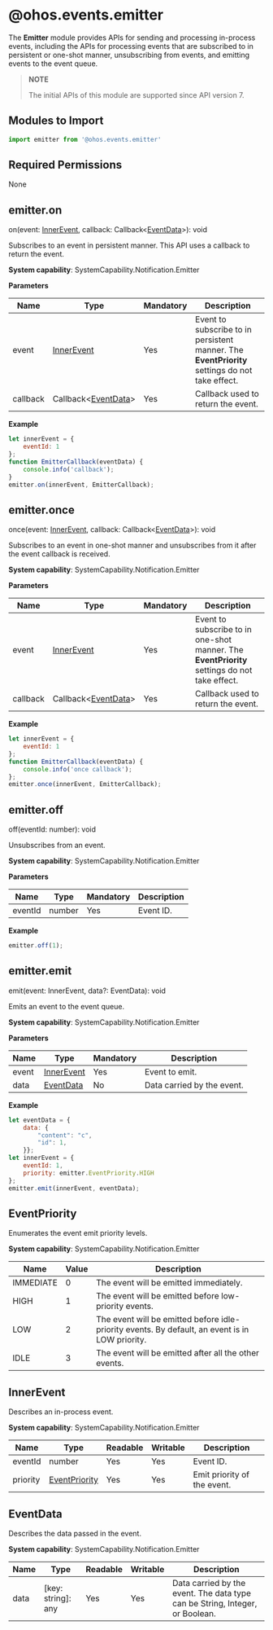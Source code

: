 # @ohos.events.emitter

The **Emitter** module provides APIs for sending and processing in-process events, including the APIs for processing events that are subscribed to in persistent or one-shot manner, unsubscribing from events, and emitting events to the event queue.

> **NOTE**
>
> The initial APIs of this module are supported since API version 7.

## Modules to Import

```javascript
import emitter from '@ohos.events.emitter'
```

## Required Permissions

None

## emitter.on

on(event: [InnerEvent](#innerevent), callback: Callback\<[EventData](#eventdata)\>): void

Subscribes to an event in persistent manner. This API uses a callback to return the event.

**System capability**: SystemCapability.Notification.Emitter

**Parameters**

| Name  | Type                               | Mandatory| Description                                   |
| -------- | ----------------------------------- | ---- | --------------------------------------- |
| event    | [InnerEvent](#innerevent)           | Yes  | Event to subscribe to in persistent manner. The **EventPriority** settings do not take effect.|
| callback | Callback\<[EventData](#eventdata)\> | Yes  | Callback used to return the event.               |

**Example**

```javascript
let innerEvent = {
    eventId: 1
};
function EmitterCallback(eventData) {
    console.info('callback');
}
emitter.on(innerEvent, EmitterCallback);
```

## emitter.once

once(event: [InnerEvent](#innerevent), callback: Callback\<[EventData](#eventdata)\>): void

Subscribes to an event in one-shot manner and unsubscribes from it after the event callback is received.

**System capability**: SystemCapability.Notification.Emitter

**Parameters**

| Name  | Type                               | Mandatory| Description                                   |
| -------- | ----------------------------------- | ---- | --------------------------------------- |
| event    | [InnerEvent](#innerevent)           | Yes  | Event to subscribe to in one-shot manner. The **EventPriority** settings do not take effect.|
| callback | Callback\<[EventData](#eventdata)\> | Yes  | Callback used to return the event.               |

**Example**

```javascript
let innerEvent = {
    eventId: 1
};
function EmitterCallback(eventData) {
    console.info('once callback');
};
emitter.once(innerEvent, EmitterCallback);
```

## emitter.off

off(eventId: number): void

Unsubscribes from an event.

**System capability**: SystemCapability.Notification.Emitter

**Parameters**

| Name | Type  | Mandatory| Description  |
| ------- | ------ | ---- | ------ |
| eventId | number | Yes  | Event ID.|

**Example**

```javascript
emitter.off(1);
```

## emitter.emit

emit(event: InnerEvent, data?: EventData): void

Emits an event to the event queue.

**System capability**: SystemCapability.Notification.Emitter

**Parameters**

| Name| Type                     | Mandatory| Description          |
| ------ | ------------------------- | ---- | -------------- |
| event  | [InnerEvent](#innerevent) | Yes  | Event to emit.    |
| data   | [EventData](#eventdata)   | No  | Data carried by the event.|

**Example**

```javascript
let eventData = {
    data: {
        "content": "c",
        "id": 1,
    }};
let innerEvent = {
    eventId: 1,
    priority: emitter.EventPriority.HIGH
};
emitter.emit(innerEvent, eventData);
```

## EventPriority

Enumerates the event emit priority levels.

**System capability**: SystemCapability.Notification.Emitter

| Name     | Value  | Description                                               |
| --------- | ---- | --------------------------------------------------- |
| IMMEDIATE | 0    | The event will be emitted immediately.                               |
| HIGH      | 1    | The event will be emitted before low-priority events.                        |
| LOW       | 2    | The event will be emitted before idle-priority events. By default, an event is in LOW priority.|
| IDLE      | 3    | The event will be emitted after all the other events.         |

## InnerEvent

Describes an in-process event.

**System capability**: SystemCapability.Notification.Emitter

| Name    | Type                       | Readable| Writable| Description                              |
| -------- | ------------------------------- | ---- | ---- | ---------------------------------- |
| eventId  | number                          | Yes  | Yes  | Event ID.|
| priority | [EventPriority](#eventpriority) | Yes  | Yes  | Emit priority of the event.        |

## EventData

Describes the data passed in the event.

**System capability**: SystemCapability.Notification.Emitter

| Name| Type          | Readable| Writable| Description          |
| ---- | ------------------ | ---- | ---- | -------------- |
| data | [key: string]: any | Yes  | Yes  | Data carried by the event. The data type can be String, Integer, or Boolean.|
